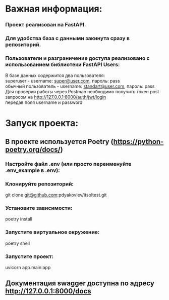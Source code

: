 # Важная информация:
### Проект реализован на FastAPI.
### Для удобства база с данными закинута сразу в репозиторий.
### Пользователи и разграничение доступа реализовано с использованием библиотеки FastAPI Users:
В базе данных содержится два пользователя: \
superuser - username: super@user.com, пароль: pass \
обычный пользователь - username: standart@user.com, пароль: pass \
Для проверки работы через Postman необходимо получить токен post запросом на http://127.0.0.1:8000/auth/jwt/login \
передав поля username и password
# Запуск проекта:
## В проекте используется Poetry (https://python-poetry.org/docs/)
### Настройте файл .env (или просто переименуйте .env_example в .env):
### Клонируйте репозиторий:
git clone git@github.com:pdyakovlev/itsoltest.git
### Установите зависимости:
poetry install
### Запустите виртуальное окружение:
poetry shell
### Запустите проект:
uvicorn app.main:app
## Документация swagger доступна по адресу http://127.0.0.1:8000/docs
